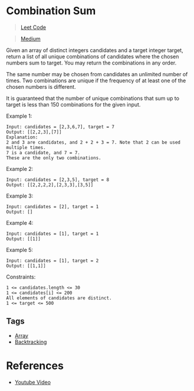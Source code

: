 # Combination Sum

> [Leet Code](https://leetcode.com/problems/combination-sum/)

> [Medium](../.difficulty/Medium.md)

Given an array of distinct integers candidates and a target integer target, return a list of all unique combinations of candidates where the chosen numbers sum to target. You may return the combinations in any order.

The same number may be chosen from candidates an unlimited number of times. Two combinations are unique if the frequency of at least one of the chosen numbers is different.

It is guaranteed that the number of unique combinations that sum up to target is less than 150 combinations for the given input.

Example 1:

```
Input: candidates = [2,3,6,7], target = 7
Output: [[2,2,3],[7]]
Explanation:
2 and 3 are candidates, and 2 + 2 + 3 = 7. Note that 2 can be used multiple times.
7 is a candidate, and 7 = 7.
These are the only two combinations.
```

Example 2:

```
Input: candidates = [2,3,5], target = 8
Output: [[2,2,2,2],[2,3,3],[3,5]]
```

Example 3:

```
Input: candidates = [2], target = 1
Output: []
```

Example 4:

```
Input: candidates = [1], target = 1
Output: [[1]]
```

Example 5:

```
Input: candidates = [1], target = 2
Output: [[1,1]]
```

Constraints:

```
1 <= candidates.length <= 30
1 <= candidates[i] <= 200
All elements of candidates are distinct.
1 <= target <= 500
```

## Tags

- [Array](../.tags/Array.md)
- [Backtracking](../.tags/Backtracking.md)

# References

- [Youtube Video](https://www.youtube.com/watch?v=yFfv03AE_vA)
